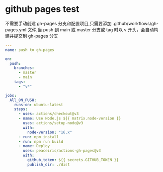 # github pages test

不需要手动创建 gh-pages 分支和配置项目,只需要添加 .github/workflows/gh-pages.yml 文件,当 push 到 main 或 master 分支或 tag 时以 v 开头，会自动构建并提交到 gh-pages 分支

```yaml
---
name: push to gh-pages

on:
  push:
    branches:
      - master
      - main
    tags:
      - "v*"

jobs:
  All_ON_PUSH:
    runs-on: ubuntu-latest
    steps:
      - uses: actions/checkout@v3
      - name: Use Node.js ${{ matrix.node-version }}
        uses: actions/setup-node@v3
        with:
          node-version: "16.x"
      - run: npm install
      - run: npm run build
      - name: Deploy
        uses: peaceiris/actions-gh-pages@v3
        with:
          github_token: ${{ secrets.GITHUB_TOKEN }}
          publish_dir: ./dist

```
